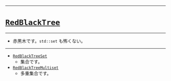 _____

# [`RedBlackTree`](https://github.com/titanium-22/Library_py/blob/main/DataStructures/RedBlackTree)

_____

- 赤黒木です。`std::set` も怖くない。

_____

- [`RedBlackTreeSet`](./RedBlackTreeSet.md)
  - 集合です。
- [`RedBlackTreeMultiset`](./RedBlackTreeMultiset.md)
  - 多重集合です。
